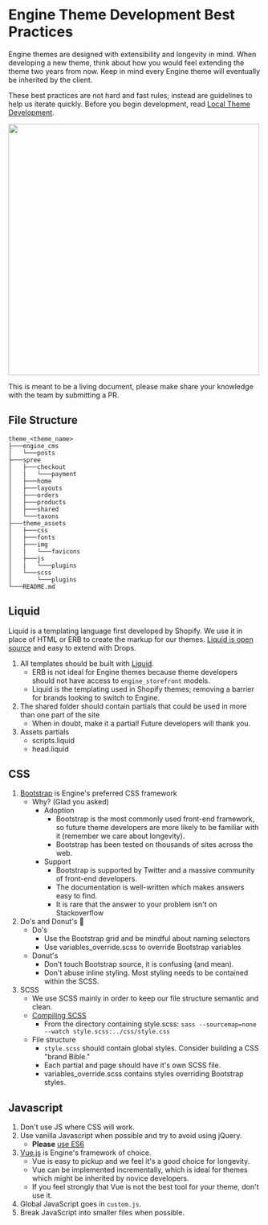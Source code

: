 # Engine Theme Development Best Practices

Engine themes are designed with extensibility and longevity in mind. When developing a new theme, think about how you would feel extending the theme two years from now. Keep in mind every Engine theme will eventually be inherited by the client.

These best practices are not hard and fast rules; instead are guidelines to help us iterate quickly. Before you begin development, read [Local Theme Development](local_theme_development.markdown).

<img src="https://toggl.com/blog/wp-content/uploads/2017/02/software-developer-life-cycle-toggl-blog-cover.jpg" width="500">

This is meant to be a living document, please make share your knowledge with the team by submitting a PR.


## File Structure

```
theme_<theme_name>
├───engine_cms
│   └───posts
├───spree
│   ├───checkout
│	|	└───payment
│   ├───home
│   ├───layouts
│   ├───orders
│   ├───products
│   ├───shared
│   └───taxons
├───theme_assets
│   ├───css
│   ├───fonts
│   ├───img
│	|	└───favicons
│   ├───js
│	|	└───plugins
│   └───scss
│		└───plugins
└───README.md
```
## Liquid

Liquid is a templating language first developed by Shopify. We use it in place of HTML or ERB to create the markup for our themes. [Liquid is open source](https://github.com/Shopify/liquid) and easy to extend with Drops.

1. All templates should be built with [Liquid](https://shopify.github.io/liquid/basics/introduction/).
	- ERB is not ideal for Engine themes because theme developers should not have access to `engine_storefront` models.
	- Liquid is the templating used in Shopify themes; removing a barrier for brands looking to switch to Engine.
2. The shared folder should contain partials that could be used in more than one part of the site
	- When in doubt, make it a partial! Future developers will thank you.
3. Assets partials 
	- scripts.liquid
	- head.liquid

## CSS

1. [Bootstrap](https://getbootstrap.com/) is Engine's preferred CSS framework
	- Why? (Glad you asked)
		- Adoption
			- Bootstrap is the most commonly used front-end framework, so future theme developers are more likely to be familiar with it (remember we care about longevity).
			- Bootstrap has been tested on thousands of sites across the web.
		- Support
			- Bootstrap is supported by Twitter and a massive community of front-end developers.
			- The documentation is well-written which makes answers easy to find.
			- It is rare that the answer to your problem isn't on Stackoverflow
2. Do's and Donut's 🍩
	- Do's
		- Use the Bootstrap grid and be mindful about naming selectors
		- Use variables_override.scss to override Bootstrap variables
	- Donut's
		- Don't touch Bootstrap source, it is confusing (and mean).
		- Don't abuse inline styling. Most styling needs to be contained within the SCSS.
3. SCSS
	- We use SCSS mainly in order to keep our file structure semantic and clean.
	- [Compiling SCSS](local_theme_development.markdown)
		- From the directory containing style.scss: `sass --sourcemap=none --watch style.scss:../css/style.css`
	- File structure
		- `style.scss` should contain global styles. Consider building a CSS "brand Bible."
		- Each partial and page should have it's own SCSS file.
		- variables_override.scss contains styles overriding Bootstrap styles.

## Javascript

1. Don't use JS where CSS will work.
2. Use vanilla Javascript when possible and try to avoid using jQuery.
	- **Please** [use ES6](https://github.com/getify/You-Dont-Know-JS/tree/master/es6%20%26%20beyond)
3. [Vue.js](https://vuejs.org/) is Engine's framework of choice.
	- Vue is easy to pickup and we feel it's a good choice for longevity.
	- Vue can be implemented incrementally, which is ideal for themes which might be inherited by novice developers.
	- If you feel strongly that Vue is not the best tool for your theme, don't use it. 
4. Global JavaScript goes in `custom.js`.
5. Break JavaScript into smaller files when possible. 
